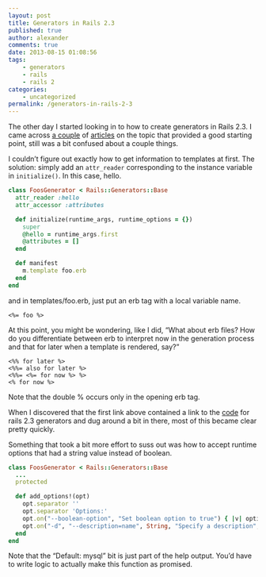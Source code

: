 ```yaml
---
layout: post
title: Generators in Rails 2.3
published: true
author: alexander
comments: true
date: 2013-08-15 01:08:56
tags:
    - generators
    - rails
    - rails 2
categories:
    - uncategorized
permalink: /generators-in-rails-2-3
---
```

The other day I started looking in to how to create generators in Rails 2.3. I came across [a couple][1] of [articles][2] on the topic that provided a good starting point, still was a bit confused about a couple things.

I couldn&#8217;t figure out exactly how to get information to templates at first. The solution: simply add an `attr_reader` corresponding to the instance variable in `initialize()`. In this case, hello.

```ruby
class FoosGenerator < Rails::Generators::Base
  attr_reader :hello
  attr_accessor :attributes

  def initialize(runtime_args, runtime_options = {})
    super
    @hello = runtime_args.first
    @attributes = []
  end

  def manifest
    m.template foo.erb
  end
end
```

and in templates/foo.erb, just put an erb tag with a local variable name.

```erb
<%= foo %>
```

At this point, you might be wondering, like I did, &#8220;What about erb files? How do you differentiate between erb to interpret now in the generation process and that for later when a template is rendered, say?&#8221;

```erb
<%% for later %>
<%%= also for later %>
<%%= <%= for now %> %>
<% for now %>
```

Note that the double % occurs only in the opening erb tag.

When I discovered that the first link above contained a link to the [code][3] for rails 2.3 generators and dug around a bit in there, most of this became clear pretty quickly.

Something that took a bit more effort to suss out was how to accept runtime options that had a string value instead of boolean.

```ruby
class FoosGenerator < Rails::Generators::Base
  ...
  protected

  def add_options!(opt)
    opt.separator ''
    opt.separator 'Options:'
    opt.on("--boolean-option", "Set boolean option to true") { |v| options[:boolean_option] = v }
    opt.on("-d", "--description=name", String, "Specify a description", "Default: mysql") { |v| options[:description] = v }
  end
end
```

Note that the &#8220;Default: mysql&#8221; bit is just part of the help output. You&#8217;d have to write logic to actually make this function as promised.

 [1]: http://blog.wyeworks.com/2010/9/23/creating-your-own-generators-on-rails-2-3/
 [2]: http://patshaughnessy.net/2009/9/2/rails-generator-tutorial-part-2-writing-a-custom-manifest-action
 [3]: https://github.com/rails/rails/tree/2-3-stable/railties/lib/rails_generator/
